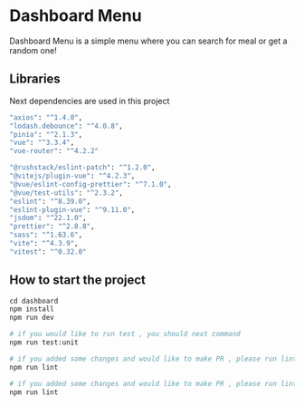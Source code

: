 # Dashboard Menu

Dashboard Menu is a simple menu where you can search for meal or get a random one!

## Libraries
Next dependencies are used in this project 

```bash
"axios": "^1.4.0",
"lodash.debounce": "^4.0.8",
"pinia": "^2.1.3",
"vue": "^3.3.4",
"vue-router": "^4.2.2"

"@rushstack/eslint-patch": "^1.2.0",
"@vitejs/plugin-vue": "^4.2.3",
"@vue/eslint-config-prettier": "^7.1.0",
"@vue/test-utils": "^2.3.2",
"eslint": "^8.39.0",
"eslint-plugin-vue": "^9.11.0",
"jsdom": "^22.1.0",
"prettier": "^2.8.8",
"sass": "^1.63.6",
"vite": "^4.3.9",
"vitest": "^0.32.0"

```

## How to start the project

```python
cd dashboard
npm install
npm run dev

# if you would like to run test , you should next command
npm run test:unit

# if you added some changes and would like to make PR , please run lint before make a reuqest
npm run lint

# if you added some changes and would like to make PR , please run lint before make a reuqest
npm run lint

```
